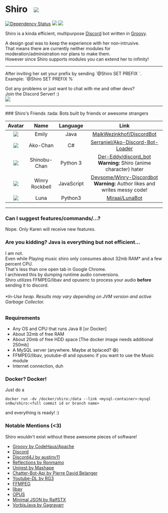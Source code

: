# Shiro &nbsp; ![](https://i.imgur.com/CxYRxt0.png)
[![Dependency Status](https://www.versioneye.com/user/projects/57eb7ac4bd6fa600512e569e/badge.svg?style=flat-square)](https://www.versioneye.com/user/projects/57eb7ac4bd6fa600512e569e)
[![](https://images.microbadger.com/badges/version/sn0w/shiro.svg)](http://microbadger.com/images/sn0w/shiro) 
[![](https://images.microbadger.com/badges/image/sn0w/shiro.svg)](https://microbadger.com/images/sn0w/shiro)

Shiro is a kinda efficient, multipurpose [Discord](https://discordapp.com/) bot written in [Groovy](http://groovy-lang.org/).<br>

A design goal was to keep the experience with her non-intrusive.<br>
That means there are currently neither modules for moderation/administration nor plans to make them.<br>
However since Shiro supports modules you can extend her to infinity!

<hr>
After inviting her set your prefix by sending `@Shiro SET PREFIX <your-prefix>`.<br>
Example: `@Shiro SET PREFIX %`

Got any problems or just want to chat with me and other devs?<br>
Join the Discord Server! :)<br>
[![](https://discordapp.com/api/guilds/180818466847064065/widget.png)](https://discord.gg/5SjDr3G)
<hr>
### Shiro's Friends :tada:
Bots built by friends or awesome strangers

|Avatar|Name|Language|Link|
|:-:|:-:|:-:|:-:|
|![](http://i.imgur.com/SrgZI3g.png)|Emily|Java|[MaikWezinkhof/DiscordBot](https://github.com/MaikWezinkhof/DiscordBot)
|![](http://i.imgur.com/PNcNRfM.png)|Ako-Chan|C#|[Serraniel/Ako-Discord-Bot-Loader](https://github.com/Serraniel/Ako-Discord-Bot-Loader)
|![](http://i.imgur.com/Tb0FZoZ.png)|Shinobu-Chan|Python 3|[Der-Eddy/discord_bot](https://github.com/Der-Eddy/discord_bot) <br> **Warning:** Shiro (anime character) hater
|![](http://i.imgur.com/vBnv5u2.png)|Winry Rockbell|JavaScript|[Devsome/Winry-Discordbot](https://github.com/Devsome/EliteBot) <br> **Warning:** Author likes and writes messy code!
|![](https://i.imgur.com/PlRrEFk.png)|Luna|Python3|[Miraai/LunaBot](https://github.com/miraai/LunaBot)

<hr>

### Can I suggest features/commands/...?
Nope.
Only Karen will receive new features.

### Are you kidding? Java is everything but not efficient...
I am not.<br>
Even while Playing music shiro only consumes about 32mb RAM\* and a few percent CPU.<br>
That's less than one open tab in Google Chrome.<br>
I archieved this by dumping runtime audio conversions.<br>
Shiro utilizes FFMPEG/libav and opusenc to process your audio **before** sending it to discord.<br>

###### \*In-Use heap. Results may vary depending on JVM version and active Garbage Collector.
### Requirements
- Any OS and CPU that runs Java 8 [or Docker]
- About 32mb of free RAM
- About 20mb of free HDD space [The docker image needs additional 250mb]
- A MySQL server (anywhere. Maybe at bplaced? 😅)
- FFMPEG/libav, youtube-dl and opusenc if you want to use the Music module
- Internet connection, duh

### Docker? Docker!
Just do a 
```
docker run -dv /docker/shiro:/data --link <mysql-container>:mysql sn0w/shiro:<full commit id or branch name>
```
and everything is ready! :)

### Notable Mentions (<3)
Shiro wouldn't exist without these awesome pieces of software!

- [Groovy by CodeHaus/Apache](http://groovy-lang.org)
- [Discord](http://discordapp.com)
- [Discord4J by austinv11](https://github.com/austinv11/Discord4J)
- [Reflections by Ronmamo](https://github.com/ronmamo/reflections)
- [Unirest by Mashape](http://unirest.io)
- [Chatter-Bot-Api by Pierre David Belanger](https://github.com/pierredavidbelanger/chatter-bot-api)
- [Youtube-DL by RG3](https://github.com/rg3/youtube-dl/)
- [FFMPEG](http://ffmpeg.org/)
- [libav](https://libav.org/)
- [OPUS](https://opus-codec.org/)
- [Minimal JSON by RalfSTX](https://github.com/ralfstx/minimal-json)
- [VorbisJava by Gagravarr](https://github.com/Gagravarr/VorbisJava)